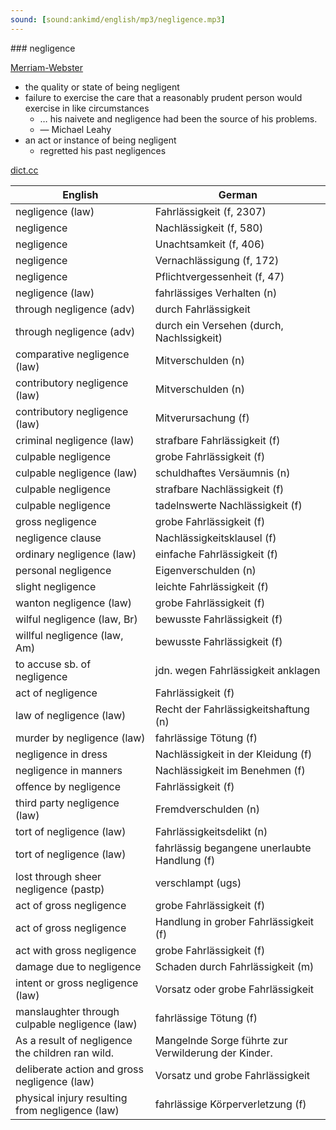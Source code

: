 ```yaml
---
sound: [sound:ankimd/english/mp3/negligence.mp3]
---
```


\### negligence

[Merriam-Webster](https://www.merriam-webster.com/dictionary/negligence)

- the quality or state of being negligent
- failure to exercise the care that a reasonably prudent person would exercise in like circumstances
    - … his naivete and negligence had been the source of his problems.
    - — Michael Leahy
- an act or instance of being negligent
    - regretted his past negligences

[dict.cc](https://www.dict.cc/negligence)

| English        | German       |
| -------------- | ------------ |
| negligence (law) | Fahrlässigkeit (f, 2307) |
| negligence | Nachlässigkeit (f, 580) |
| negligence | Unachtsamkeit (f, 406) |
| negligence | Vernachlässigung (f, 172) |
| negligence | Pflichtvergessenheit (f, 47) |
| negligence (law) | fahrlässiges Verhalten (n) |
| through negligence (adv) | durch Fahrlässigkeit |
| through negligence (adv) | durch ein Versehen (durch, Nachlssigkeit) |
| comparative negligence (law) | Mitverschulden (n) |
| contributory negligence (law) | Mitverschulden (n) |
| contributory negligence (law) | Mitverursachung (f) |
| criminal negligence (law) | strafbare Fahrlässigkeit (f) |
| culpable negligence | grobe Fahrlässigkeit (f) |
| culpable negligence (law) | schuldhaftes Versäumnis (n) |
| culpable negligence | strafbare Nachlässigkeit (f) |
| culpable negligence | tadelnswerte Nachlässigkeit (f) |
| gross negligence | grobe Fahrlässigkeit (f) |
| negligence clause | Nachlässigkeitsklausel (f) |
| ordinary negligence (law) | einfache Fahrlässigkeit (f) |
| personal negligence | Eigenverschulden (n) |
| slight negligence | leichte Fahrlässigkeit (f) |
| wanton negligence (law) | grobe Fahrlässigkeit (f) |
| wilful negligence (law, Br) | bewusste Fahrlässigkeit (f) |
| willful negligence (law, Am) | bewusste Fahrlässigkeit (f) |
| to accuse sb. of negligence | jdn. wegen Fahrlässigkeit anklagen |
| act of negligence | Fahrlässigkeit (f) |
| law of negligence (law) | Recht der Fahrlässigkeitshaftung (n) |
| murder by negligence (law) | fahrlässige Tötung (f) |
| negligence in dress | Nachlässigkeit in der Kleidung (f) |
| negligence in manners | Nachlässigkeit im Benehmen (f) |
| offence by negligence | Fahrlässigkeit (f) |
| third party negligence (law) | Fremdverschulden (n) |
| tort of negligence (law) | Fahrlässigkeitsdelikt (n) |
| tort of negligence (law) | fahrlässig begangene unerlaubte Handlung (f) |
| lost through sheer negligence (pastp) | verschlampt (ugs) |
| act of gross negligence | grobe Fahrlässigkeit (f) |
| act of gross negligence | Handlung in grober Fahrlässigkeit (f) |
| act with gross negligence | grobe Fahrlässigkeit (f) |
| damage due to negligence | Schaden durch Fahrlässigkeit (m) |
| intent or gross negligence (law) | Vorsatz oder grobe Fahrlässigkeit |
| manslaughter through culpable negligence (law) | fahrlässige Tötung (f) |
| As a result of negligence the children ran wild. | Mangelnde Sorge führte zur Verwilderung der Kinder. |
| deliberate action and gross negligence (law) | Vorsatz und grobe Fahrlässigkeit |
| physical injury resulting from negligence (law) | fahrlässige Körperverletzung (f) |
